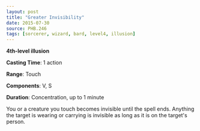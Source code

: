 ```yaml
---
layout: post
title: "Greater Invisibility"
date: 2015-07-30
source: PHB.246
tags: [sorcerer, wizard, bard, level4, illusion]
---
```


**4th-level illusion**

**Casting Time**: 1 action

**Range**: Touch

**Components**: V, S

**Duration**: Concentration, up to 1 minute

You or a creature you touch becomes invisible until the spell ends. Anything the target is wearing or carrying is invisible as long as it is on the target's person.
